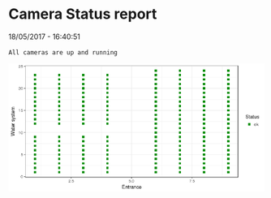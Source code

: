 Camera Status report
================
18/05/2017 - 16:40:51

    All cameras are up and running

![](camreport_files/figure-markdown_github/unnamed-chunk-2-1.png)
